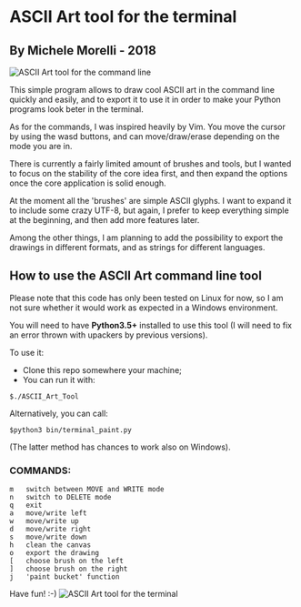# ASCII Art tool for the terminal #
## By Michele Morelli - 2018 ##
![ASCII Art tool for the command line](https://github.com/MicheleMorelli/terminal_paint/blob/master/doc/pics/ASCII_image.gif)

This simple program allows to draw cool ASCII art in the command line quickly and easily, and to export it to use it in order to make your Python programs look beter in the terminal.

As for the commands, I was inspired heavily by Vim. 
You move the cursor by using the wasd buttons, and can move/draw/erase depending on the mode you are in.

There is currently a fairly limited amount of brushes and tools, but I wanted to focus on the stability of the core idea first, and then expand the options once the core application is solid enough. 

At the moment all the 'brushes' are simple ASCII glyphs. I want to expand it to include some crazy UTF-8, but again, I prefer to keep everything simple at the beginning, and then add more features later.

Among the other things, I am planning to add the possibility to export the drawings in different formats, and as strings for different languages.

## How to use the ASCII Art command line tool ##

Please note that this code has only been tested on Linux for now, so I am not sure whether it would work as expected in a Windows environment.

You will need to have <b>Python3.5+</b> installed to use this tool (I will need to fix an error thrown with upackers  by previous versions).

To use it:
- Clone this repo somewhere your machine;
- You can run it with:
```
$./ASCII_Art_Tool
```
Alternatively, you can call:
``` 
$python3 bin/terminal_paint.py
```
(The latter method has chances to work also on Windows). 

### COMMANDS: ###
```
m   switch between MOVE and WRITE mode
n   switch to DELETE mode
q   exit
a   move/write left
w   move/write up
d   move/write right
s   move/write down
h   clean the canvas
o   export the drawing
[   choose brush on the left
]   choose brush on the right
j   'paint bucket' function 
```

Have fun! :-)
![ASCII Art tool for the terminal](https://github.com/MicheleMorelli/terminal_paint/blob/master/doc/pics/example.png)
